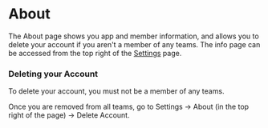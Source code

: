 # About

The About page shows you app and member information, and allows you to delete your account if you aren't a member of any teams. The info page can be accessed from the top right of the [Settings](broken-reference) page.

### Deleting your Account

To delete your account, you must not be a member of any teams.

Once you are removed from all teams, go to Settings -> About (in the top right of the page) -> Delete Account.
